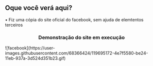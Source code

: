 
<h2> Oque você verá aqui? </h2>

• Fiz uma cópia do site oficial do facebook, sem ajuda de elemtentos terceiros</b><br>


<h3 align="center"> Demonstração do site em execução </h3>
![facebook](https://user-images.githubusercontent.com/68366424/119695172-4e7f5580-be24-11eb-937a-3d524d351b23.gif)
